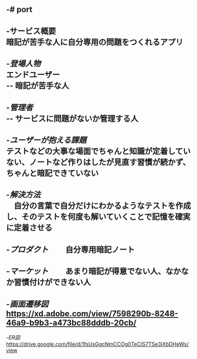 -# port
-  
-**サービス概要**  
暗記が苦手な人に自分専用の問題をつくれるアプリ  
-  
-*登場人物*  
エンドユーザー  
-- 暗記が苦手な人  
-  
-*管理者*  
-- サービスに問題がないか管理する人  
-  
-*ユーザーが抱える課題*  
テストなどの大事な場面でちゃんと知識が定着していない、ノートなど作りはしたが見直す習慣が続かず、ちゃんと暗記できていない  
-  
-*解決方法*  
　自分の言葉で自分だけにわかるようなテストを作成し、そのテストを何度も解いていくことで記憶を確実に定着させる  
-  
-*プロダクト*　　
自分専用暗記ノート  
-  
-*マーケット*　　
あまり暗記が得意でない人、なかなか習慣付けができない人  
-  
-*画面遷移図*  
https://xd.adobe.com/view/7598290b-8248-46a9-b9b3-a473bc88dddb-20cb/  
-  
-*ER図*  
https://drive.google.com/file/d/1fsUsGgcNmCCOg0TeCIS7TSe3iXbDHeWs/view